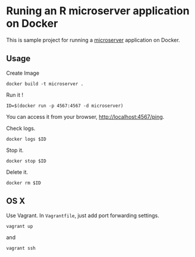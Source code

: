 # Runing an R microserver application on Docker

This is sample project for running a [microserver](https://github.com/robertzk/microserver) application on Docker.

## Usage

Create Image

```
docker build -t microserver .
```

Run it !

```
ID=$(docker run -p 4567:4567 -d microserver)
```

You can access it from your browser, [http://localhost:4567/ping](http://localhost:4567/).

Check logs.

```
docker logs $ID
```

Stop it.

```
docker stop $ID
```

Delete it.

```
docker rm $ID
```

## OS X

Use Vagrant. In `Vagrantfile`, just add port forwarding settings.

```
vagrant up
```

and

```
vagrant ssh
```
